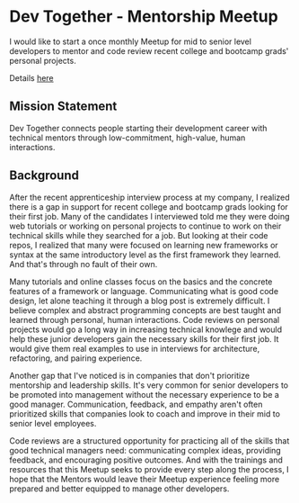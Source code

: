 # Dev Together - Mentorship Meetup

I would like to start a once monthly Meetup for mid to senior level developers to mentor and code review recent college and bootcamp grads' personal projects.

Details [here](./meetup_outline.md)

## Mission Statement

Dev Together connects people starting their development career with technical mentors through low-commitment, high-value, human interactions.

## Background

After the recent apprenticeship interview process at my company, I realized there is a gap in support for recent college and bootcamp grads looking for their first job. Many of the candidates I interviewed told me they were doing web tutorials or working on personal projects to continue to work on their technical skills while they searched for a job. But looking at their code repos, I realized that many were focused on learning new frameworks or syntax at the same introductory level as the first framework they learned. And that's through no fault of their own.

Many tutorials and online classes focus on the basics and the concrete features of a framework or language. Communicating what is good code design, let alone teaching it through a blog post is extremely difficult. I believe complex and abstract programming concepts are best taught and learned through personal, human interactions. Code reviews on personal projects would go a long way in increasing technical knowlege and would help these junior developers gain the necessary skills for their first job. It would give them real examples to use in interviews for architecture, refactoring, and pairing experience.

Another gap that I've noticed is in companies that don't prioritize mentorship and leadership skills. It's very common for senior developers to be promoted into management without the necessary experience to be a good manager. Communication, feedback, and empathy aren't often prioritized skills that companies look to coach and improve in their mid to senior level employees.

Code reviews are a structured opportunity for practicing all of the skills that good technical managers need: communicating complex ideas, providing feedback, and encouraging positive outcomes. And with the trainings and resources that this Meetup seeks to provide every step along the process, I hope that the Mentors would leave their Meetup experience feeling more prepared and better equipped to manage other developers.
